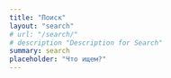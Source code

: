 ```yaml
---
title: "Поиск"
layout: "search"
# url: "/search/"
# description "Description for Search"
summary: search
placeholder: "Что ищем?"
---
```


